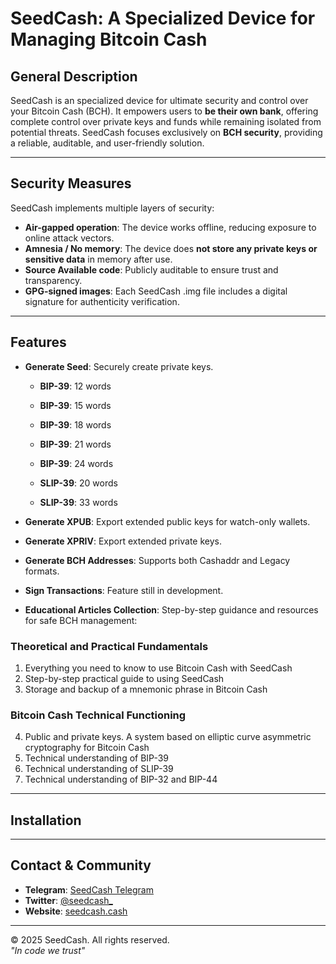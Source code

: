 # SeedCash: A Specialized Device for Managing Bitcoin Cash

## General Description
SeedCash is an specialized device for ultimate security and control over your Bitcoin Cash (BCH). It empowers users to **be their own bank**, offering complete control over private keys and funds while remaining isolated from potential threats. SeedCash focuses exclusively on **BCH security**, providing a reliable, auditable, and user-friendly solution.  

---

## Security Measures
SeedCash implements multiple layers of security:  

- **Air-gapped operation**: The device works offline, reducing exposure to online attack vectors.  
- **Amnesia / No memory**: The device does **not store any private keys or sensitive data** in memory after use.
- **Source Available code**: Publicly auditable to ensure trust and transparency.
- **GPG-signed images**: Each SeedCash .img file includes a digital signature for authenticity verification.
  
---

## Features
- **Generate Seed**: Securely create private keys.   
  - **BIP-39**: 12 words  
  - **BIP-39**: 15 words  
  - **BIP-39**: 18 words  
  - **BIP-39**: 21 words  
  - **BIP-39**: 24 words
    
  - **SLIP-39**: 20 words  
  - **SLIP-39**: 33 words

- **Generate XPUB**: Export extended public keys for watch-only wallets.  

- **Generate XPRIV**: Export extended private keys.  

- **Generate BCH Addresses**: Supports both Cashaddr and Legacy formats.  

- **Sign Transactions**: Feature still in development.  

- **Educational Articles Collection**: Step-by-step guidance and resources for safe BCH management:

### Theoretical and Practical Fundamentals
1. Everything you need to know to use Bitcoin Cash with SeedCash
2. Step-by-step practical guide to using SeedCash
3. Storage and backup of a mnemonic phrase in Bitcoin Cash

### Bitcoin Cash Technical Functioning
4. Public and private keys. A system based on elliptic curve asymmetric cryptography for Bitcoin Cash
5. Technical understanding of BIP-39
6. Technical understanding of SLIP-39
7. Technical understanding of BIP-32 and BIP-44

---

## Installation


---

## Contact & Community
- **Telegram**: [SeedCash Telegram](https://t.me/+tdY1ioshyPZkOGFk)  
- **Twitter**: [@seedcash_](https://twitter.com/seedcash_)  
- **Website**: [seedcash.cash](https://seedcash.cash)

---

© 2025 SeedCash. All rights reserved.  
*"In code we trust"*
